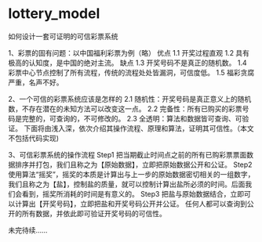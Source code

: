 # lottery_model
如何设计一套可证明的可信彩票系统


1、彩票的固有问题：以中国福利彩票为例（略）
优点
1.1 开奖过程直观
1.2 具有极高的认知度，是中国的绝对主流。
缺点
1.3 开奖号码不是真正的随机数。
1.4 彩票中心节点控制了所有流程，传统的流程处处皆漏洞，可信度低。
1.5 福彩贪腐严重，名声不好。

2、一个可信的彩票系统应该是怎样的
2.1 随机性：开奖号码是真正意义上的随机数，不存在潜在的未知方法可以改变这一点。
2.2 完备性：所有已购买的彩票号码是完整的，可查询的，不可修改的。
2.3 全透明：算法和数据皆可查询、可验证。
下面将由浅入深，依次介绍其操作流程、原理和算法，证明其可信性。（本文不包括代码实现)

3、可信彩票系统的操作流程
Step1 把当期截止时间点之前的所有已购彩票票面数据排序并打包，我们且称之为【原始数据】，立即把原始数据公开和公证。
Step2 使用算法“摇奖”，摇奖的本质是计算出与上一步的原始数据密切相关的一组数字，我们且称之为【盐】，控制盐的质量，就可以控制计算出盐所必须的时间。后面我们会看到，摇奖所消耗的时间是有意义的。
Step3 把盐与原始数据结合，立即可以计算出【开奖号码】，立即把盐和开奖号码公开并公证。
任何人都可以查询到公开的所有数据，并依此即可验证开奖号码的可信性。

未完待续……
